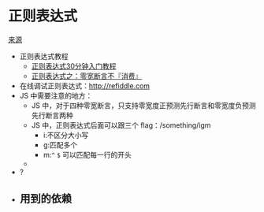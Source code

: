 # 正则表达式
[来源](https://github.com/alsotang/node-lessons/tree/master/lesson9)

* 正则表达式教程
    - [正则表达式30分钟入门教程](http://deerchao.net/tutorials/regex/regex.htm)
    - [正则表达式之：零宽断言不『消费』](http://fxck.it/post/50558232873)
* 在线调试正则表达式：http://refiddle.com
* JS 中需要注意的地方：
    - JS 中，对于四种零宽断言，只支持零宽度正预测先行断言和零宽度负预测先行断言两种
    - JS 中，正则表达式后面可以跟三个 flag：/something/igm
        + i:不区分大小写
        + g:匹配多个
        + m:`^` `$` 可以匹配每一行的开头
    - 
* ?
* 用到的依赖
    - 